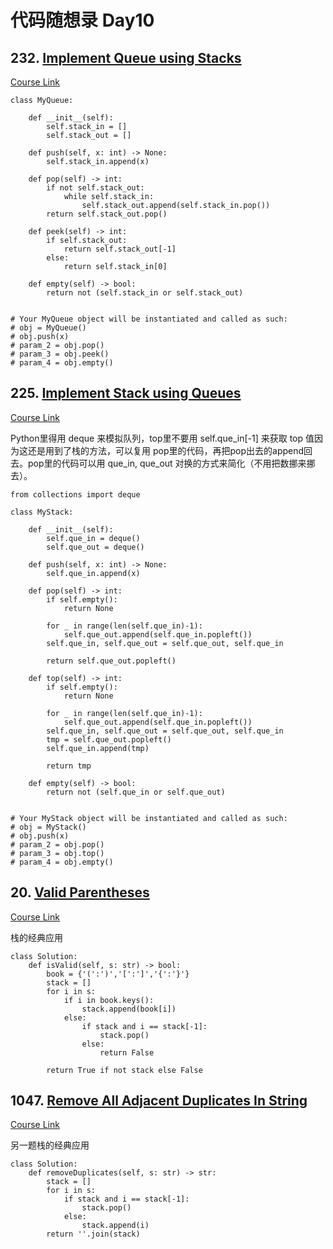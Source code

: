 # 代码随想录 Day10

## 232. [Implement Queue using Stacks](https://leetcode.com/problems/implement-queue-using-stacks/)

[Course Link](https://programmercarl.com/0232.%E7%94%A8%E6%A0%88%E5%AE%9E%E7%8E%B0%E9%98%9F%E5%88%97.html#%E5%85%B6%E4%BB%96%E8%AF%AD%E8%A8%80%E7%89%88%E6%9C%AC)

```
class MyQueue:

    def __init__(self):
        self.stack_in = []
        self.stack_out = []

    def push(self, x: int) -> None:
        self.stack_in.append(x)

    def pop(self) -> int:
        if not self.stack_out:
            while self.stack_in:
                self.stack_out.append(self.stack_in.pop())
        return self.stack_out.pop()

    def peek(self) -> int:
        if self.stack_out:
            return self.stack_out[-1]
        else:
            return self.stack_in[0]

    def empty(self) -> bool:
        return not (self.stack_in or self.stack_out)


# Your MyQueue object will be instantiated and called as such:
# obj = MyQueue()
# obj.push(x)
# param_2 = obj.pop()
# param_3 = obj.peek()
# param_4 = obj.empty()
```

## 225. [Implement Stack using Queues](https://leetcode.com/problems/implement-stack-using-queues/)

[Course Link](https://programmercarl.com/0225.%E7%94%A8%E9%98%9F%E5%88%97%E5%AE%9E%E7%8E%B0%E6%A0%88.html#%E5%85%B6%E4%BB%96%E8%AF%AD%E8%A8%80%E7%89%88%E6%9C%AC)

Python里得用 deque 来模拟队列，top里不要用 self.que_in[-1] 来获取 top 值因为这还是用到了栈的方法，可以复用 pop里的代码，再把pop出去的append回去。pop里的代码可以用 que_in, que_out 对换的方式来简化（不用把数挪来挪去）。

```
from collections import deque

class MyStack:

    def __init__(self):
        self.que_in = deque()
        self.que_out = deque()

    def push(self, x: int) -> None:
        self.que_in.append(x)

    def pop(self) -> int:
        if self.empty():
            return None

        for _ in range(len(self.que_in)-1):
            self.que_out.append(self.que_in.popleft())
        self.que_in, self.que_out = self.que_out, self.que_in

        return self.que_out.popleft()

    def top(self) -> int:
        if self.empty():
            return None

        for _ in range(len(self.que_in)-1):
            self.que_out.append(self.que_in.popleft())
        self.que_in, self.que_out = self.que_out, self.que_in
        tmp = self.que_out.popleft()
        self.que_in.append(tmp)
        
        return tmp

    def empty(self) -> bool:
        return not (self.que_in or self.que_out)


# Your MyStack object will be instantiated and called as such:
# obj = MyStack()
# obj.push(x)
# param_2 = obj.pop()
# param_3 = obj.top()
# param_4 = obj.empty()
```

## 20. [Valid Parentheses](https://leetcode.com/problems/valid-parentheses/)

[Course Link](https://programmercarl.com/0020.%E6%9C%89%E6%95%88%E7%9A%84%E6%8B%AC%E5%8F%B7.html#%E5%85%B6%E4%BB%96%E8%AF%AD%E8%A8%80%E7%89%88%E6%9C%AC)

栈的经典应用

```
class Solution:
    def isValid(self, s: str) -> bool:
        book = {'(':')','[':']','{':'}'}
        stack = []
        for i in s:
            if i in book.keys():
                stack.append(book[i])
            else:
                if stack and i == stack[-1]:
                    stack.pop()
                else:
                    return False
                    
        return True if not stack else False
```

## 1047. [Remove All Adjacent Duplicates In String](https://leetcode.com/problems/remove-all-adjacent-duplicates-in-string/)

[Course Link](https://programmercarl.com/1047.%E5%88%A0%E9%99%A4%E5%AD%97%E7%AC%A6%E4%B8%B2%E4%B8%AD%E7%9A%84%E6%89%80%E6%9C%89%E7%9B%B8%E9%82%BB%E9%87%8D%E5%A4%8D%E9%A1%B9.html#%E5%85%B6%E4%BB%96%E8%AF%AD%E8%A8%80%E7%89%88%E6%9C%AC)

另一题栈的经典应用

```
class Solution:
    def removeDuplicates(self, s: str) -> str:
        stack = []
        for i in s:
            if stack and i == stack[-1]:
                stack.pop()
            else:
                stack.append(i)
        return ''.join(stack)
```
